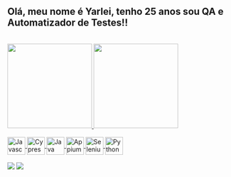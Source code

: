 ## Olá, meu nome é Yarlei, tenho 25 anos sou QA e Automatizador de Testes!!

<br>

<div>
  <a href="https://github.com/yarleicruz98">
  <img height="190em" src="https://github-readme-stats.vercel.app/api?username=yarleicruz98&show_icons=true&theme=radical"/>
  <img height="190em" src="https://github-readme-stats.vercel.app/api/top-langs/?username=yarleicruz98&layout=compact&langs_count=7&theme=radical"/>
</div>
    
<div style="display: "inline_block" flex; align-items: center ><br>
  <img align="center" alt="Javascript" height="40" width="40" src="https://cdn.jsdelivr.net/gh/devicons/devicon/icons/javascript/javascript-original.svg">
  <img align="center" alt="Cypress" height="40" width="40" src="https://cdn.discordapp.com/attachments/1001284237221171221/1167452259672674325/channels4_profile-PhotoRoom.png-PhotoRoom.png?ex=654e2da4">
  <img align="center" alt="Java" height="40" width="40" src="https://cdn.jsdelivr.net/gh/devicons/devicon/icons/java/java-original.svg">
  <img align="center" alt="Appium" height="40" width="40" src="https://static-00.iconduck.com/assets.00/appium-icon-2044x2048-8eq3vjix.png">
  <img align="center" alt="Selenium" height="40" width="40" src="https://upload.wikimedia.org/wikipedia/commons/d/d5/Selenium_Logo.png">
  <img align="center" alt="Python" height="40" width="40" src="https://cdn.jsdelivr.net/gh/devicons/devicon/icons/python/python-original.svg">
</div>

<br>

<div> 
  <a href = "mailto:yarleicruz1998@gmail.com"><img src="https://img.shields.io/badge/-Gmail-%23333?style=for-the-badge&logo=gmail&logoColor=white" target="_blank"></a>
  <a href="https://www.linkedin.com/in/yarleicruz98/" target="_blank"><img src="https://img.shields.io/badge/-LinkedIn-%230077B5?style=for-the-badge&logo=linkedin&logoColor=white" target="_blank"></a> 
</div>
